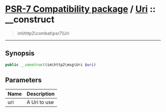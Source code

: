 # [PSR-7 Compatibility package](combat.md) / [Uri](combat-Uri.md) :: __construct
 > im\http2\combat\psr7\Uri
____

## Synopsis
```php
public __construct(im\http2\msg\Uri $uri)
```

## Parameters
| Name | Description |
| :--- | :---------- |
| uri | A Uri to use |
